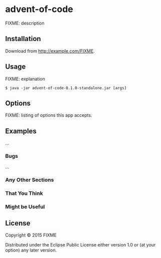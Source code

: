 # advent-of-code

FIXME: description

## Installation

Download from http://example.com/FIXME.

## Usage

FIXME: explanation

    $ java -jar advent-of-code-0.1.0-standalone.jar [args]

## Options

FIXME: listing of options this app accepts.

## Examples

...

### Bugs

...

### Any Other Sections
### That You Think
### Might be Useful

## License

Copyright © 2015 FIXME

Distributed under the Eclipse Public License either version 1.0 or (at
your option) any later version.
